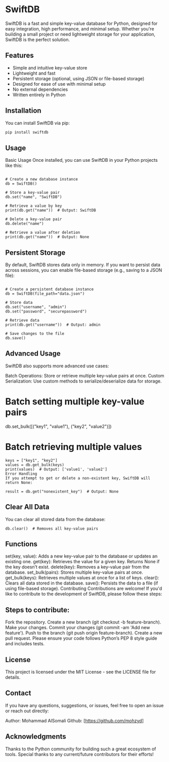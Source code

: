 # SwiftDB

SwiftDB is a fast and simple key-value database for Python, designed for easy integration, high performance, and minimal setup. Whether you're building a small project or need lightweight storage for your application, SwiftDB is the perfect solution.

## Features

- Simple and intuitive key-value store
- Lightweight and fast
- Persistent storage (optional, using JSON or file-based storage)
- Designed for ease of use with minimal setup
- No external dependencies
- Written entirely in Python

## Installation

You can install SwiftDB via pip:

```bash
pip install swiftdb
```

## Usage
Basic Usage
Once installed, you can use SwiftDB in your Python projects like this:

```from swiftdb import SwiftDB

# Create a new database instance
db = SwiftDB()

# Store a key-value pair
db.set("name", "SwiftDB")

# Retrieve a value by key
print(db.get("name"))  # Output: SwiftDB

# Delete a key-value pair
db.delete("name")

# Retrieve a value after deletion
print(db.get("name"))  # Output: None
```

## Persistent Storage
By default, SwiftDB stores data only in memory. If you want to persist data across sessions, you can enable file-based storage (e.g., saving to a JSON file):

```from swiftdb import SwiftDB

# Create a persistent database instance
db = SwiftDB(file_path="data.json")

# Store data
db.set("username", "admin")
db.set("password", "securepassword")

# Retrieve data
print(db.get("username"))  # Output: admin

# Save changes to the file
db.save()
```

## Advanced Usage
SwiftDB also supports more advanced use cases:

Batch Operations: Store or retrieve multiple key-value pairs at once.
Custom Serialization: Use custom methods to serialize/deserialize data for storage.

# Batch setting multiple key-value pairs
db.set_bulk([("key1", "value1"), ("key2", "value2")])

# Batch retrieving multiple values
```
keys = ["key1", "key2"]
values = db.get_bulk(keys)
print(values)  # Output: ['value1', 'value2']
Error Handling
If you attempt to get or delete a non-existent key, SwiftDB will return None:

result = db.get("nonexistent_key")  # Output: None
```

## Clear All Data
You can clear all stored data from the database:
```
db.clear()  # Removes all key-value pairs
```

## Functions
set(key, value): Adds a new key-value pair to the database or updates an existing one.
get(key): Retrieves the value for a given key. Returns None if the key doesn’t exist.
delete(key): Removes a key-value pair from the database.
set_bulk(pairs): Stores multiple key-value pairs at once.
get_bulk(keys): Retrieves multiple values at once for a list of keys.
clear(): Clears all data stored in the database.
save(): Persists the data to a file (if using file-based storage).
Contributing
Contributions are welcome! If you'd like to contribute to the development of SwiftDB, please follow these steps:

## Steps to contribute:
Fork the repository.
Create a new branch (git checkout -b feature-branch).
Make your changes.
Commit your changes (git commit -am 'Add new feature').
Push to the branch (git push origin feature-branch).
Create a new pull request.
Please ensure your code follows Python’s PEP 8 style guide and includes tests.

## License
This project is licensed under the MIT License - see the LICENSE file for details.

## Contact
If you have any questions, suggestions, or issues, feel free to open an issue or reach out directly:

Author: Mohammad AlSomali
Github: [https://github.com/mohzyd]

## Acknowledgments
Thanks to the Python community for building such a great ecosystem of tools.
Special thanks to any current/future contributors for their efforts!
